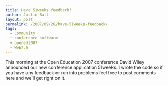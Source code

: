 ```yaml
---
title: Have 51weeks feedback?
author: Justin Ball
layout: post
permalink: /2007/09/26/have-51weeks-feedback/
tags:
  - Community
  - conference software
  - opened2007
  - Web2.0
---
```


This morning at the Open Education 2007 conference David Wiley announced our new conference application 51weeks. I wrote the code so if you have any feedback or run into problems feel free to post comments here and we'll get right on it.